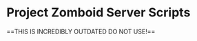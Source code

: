 Project Zomboid Server Scripts
==============================

==THIS IS INCREDIBLY OUTDATED DO NOT USE!==

